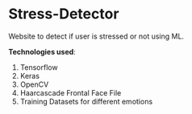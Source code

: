 # Stress-Detector
Website to detect if user is stressed or not using ML.

**Technologies used**:
1. Tensorflow
2. Keras
3. OpenCV
4. Haarcascade Frontal Face File
5. Training Datasets for different emotions
